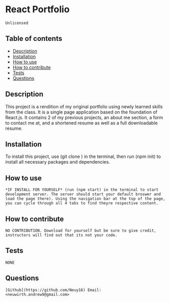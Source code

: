 # React Portfolio   

    Unlicensed
     
## Table of contents

* [Description](#Description)
* [Installation](#Installation)
* [How to use](#How-to-use)
* [How to contribute](#How-to-contribute)
* [Tests](#Tests)
* [Questions](#Questions)


## Description 
This project is a rendition of my original portfolio using newly learned skills from the class. It is a single page application based on the foundation of React.js. It contains 2 of my previous projects, an about me section, a form to contact me at, and a shortened resume as well as a full downloadable resume.

## Installation

To install this project, use (git clone <REPONAME>) in the terminal, then run (npm init) to install all necessary packages and dependencies.


## How to use

    *IF INSTALL FOR YOURSELF* (run (npm start) in the terminal to start development server. The server should start your default broswer and load the page there). Using the navigation bar at the top of the page, you can cycle through all 4 tabs to find theyre respective content.


## How to contribute

    NO CONTRIBUTION. Download for yourself but be sure to give credit, instructors will find out that its not your code.


## Tests

    NONE


## Questions

    [Github](https://github.com/Neuy16) Email: <neuwirth.andrew9@gmail.com>

